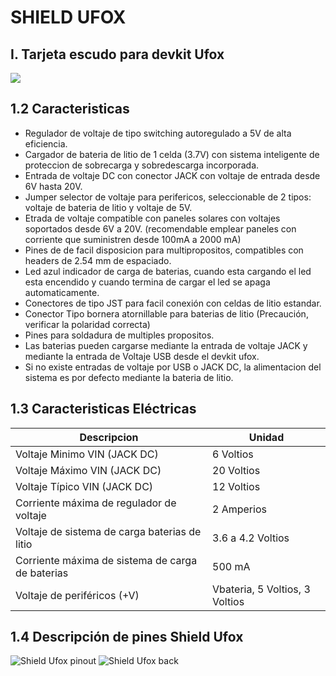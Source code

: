 # SHIELD UFOX
## I. Tarjeta escudo para devkit Ufox

![](https://github.com/TECA-IOT/Shield-Ufox/blob/main/images/shield%20ufox_.png )

## 1.2 Caracteristicas
- Regulador de voltaje de tipo switching autoregulado a 5V de alta eficiencia.
- Cargador de bateria de litio de 1 celda (3.7V) con sistema inteligente de proteccion de sobrecarga y sobredescarga incorporada.
- Entrada de voltaje DC con conector JACK con voltaje de entrada desde 6V hasta 20V. 
- Jumper selector de voltaje para perifericos, seleccionable de 2 tipos: voltaje de bateria de litio y voltaje de 5V.
- Etrada de voltaje compatible con paneles solares con voltajes soportados desde 6V a 20V. (recomendable emplear paneles con corriente que suministren desde 100mA a 2000 mA)
- Pines de de facil disposicion para multipropositos, compatibles con headers de 2.54 mm de espaciado.
- Led azul indicador de carga de baterias, cuando esta cargando el led esta encendido y cuando termina de cargar el led se apaga automaticamente.
- Conectores de tipo JST para facil conexión con celdas de litio estandar.
- Conector Tipo bornera atornillable para baterias de litio (Precaución, verificar la polaridad correcta)
- Pines para soldadura de multiples propositos.
- Las baterias pueden cargarse mediante la entrada de voltaje JACK y mediante la entrada de Voltaje USB desde el devkit ufox.
- Si no existe entradas de voltaje por USB o JACK DC, la alimentacion del sistema es por defecto mediante la bateria de litio.

## 1.3 Caracteristicas Eléctricas

| Descripcion | Unidad                    |
| ------------- | ------------------------------|
| Voltaje Minimo  VIN (JACK DC) |  6 Voltios    |  
| Voltaje Máximo  VIN (JACK DC) |  20 Voltios   |  
| Voltaje Típico  VIN (JACK DC) |  12 Voltios   |  
| Corriente máxima de regulador de voltaje   | 2 Amperios  |
| Voltaje de sistema de carga baterias de litio |  3.6 a 4.2 Voltios     | 
| Corriente máxima de sistema de carga de baterias   | 500 mA     |
| Voltaje de periféricos (+V)  | Vbateria, 5 Voltios, 3 Voltios      |

## 1.4 Descripción de pines Shield Ufox

![Shield Ufox pinout](https://github.com/TECA-IOT/Shield-Ufox/blob/main/images/SHIELD%20UFOX%20SCHEMATICS_.png)
![Shield Ufox back](https://github.com/TECA-IOT/Shield-Ufox/blob/main/images/Shield%20Ufox%20Back.jpg)


